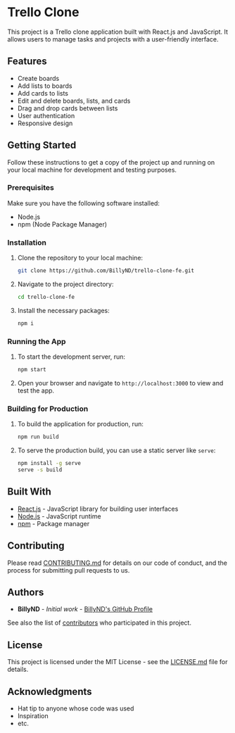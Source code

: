 # Trello Clone

This project is a Trello clone application built with React.js and JavaScript. It allows users to manage tasks and projects with a user-friendly interface.

## Features

- Create boards
- Add lists to boards
- Add cards to lists
- Edit and delete boards, lists, and cards
- Drag and drop cards between lists
- User authentication
- Responsive design

## Getting Started

Follow these instructions to get a copy of the project up and running on your local machine for development and testing purposes.

### Prerequisites

Make sure you have the following software installed:

- Node.js
- npm (Node Package Manager)

### Installation

1. Clone the repository to your local machine:

    ```bash
    git clone https://github.com/BillyND/trello-clone-fe.git
    ```

2. Navigate to the project directory:

    ```bash
    cd trello-clone-fe
    ```

3. Install the necessary packages:

    ```bash
    npm i
    ```

### Running the App

1. To start the development server, run:

    ```bash
    npm start
    ```

2. Open your browser and navigate to `http://localhost:3000` to view and test the app.

### Building for Production

1. To build the application for production, run:

    ```bash
    npm run build
    ```

2. To serve the production build, you can use a static server like `serve`:

    ```bash
    npm install -g serve
    serve -s build
    ```

## Built With

- [React.js](https://reactjs.org/) - JavaScript library for building user interfaces
- [Node.js](https://nodejs.org/) - JavaScript runtime
- [npm](https://www.npmjs.com/) - Package manager

## Contributing

Please read [CONTRIBUTING.md](CONTRIBUTING.md) for details on our code of conduct, and the process for submitting pull requests to us.

## Authors

- **BillyND** - *Initial work* - [BillyND's GitHub Profile](https://github.com/BillyND)

See also the list of [contributors](https://github.com/BillyND/trello-clone-fe/contributors) who participated in this project.

## License

This project is licensed under the MIT License - see the [LICENSE.md](LICENSE.md) file for details.

## Acknowledgments

- Hat tip to anyone whose code was used
- Inspiration
- etc.
